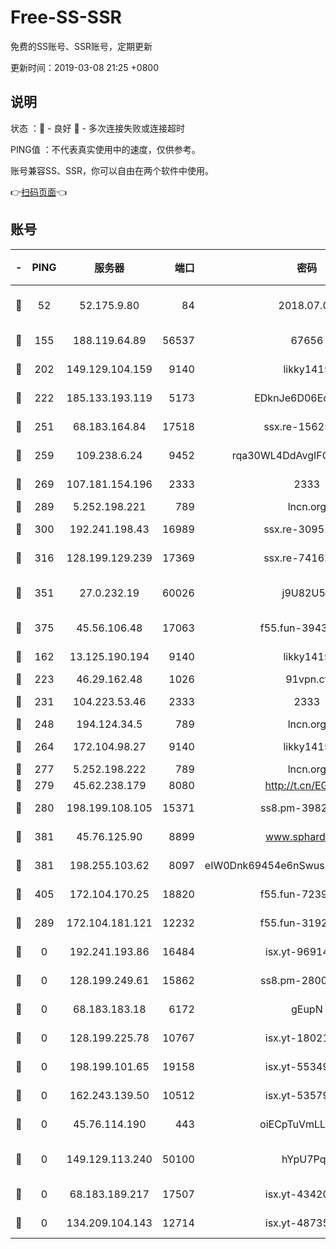 # Free-SS-SSR

免费的SS账号、SSR账号，定期更新

更新时间：2019-03-08 21:25 +0800

## 说明

状态     ：🙂 - 良好 🙁 - 多次连接失败或连接超时

PING值   ：不代表真实使用中的速度，仅供参考。

账号兼容SS、SSR，你可以自由在两个软件中使用。

👉[扫码页面](https://liesauer.github.io/Free-SS-SSR/)👈

## 账号

|-|PING|服务器|端口|密码|加密方式|区域|
|:----:|:----:|:-----:|-----:|:----:|:----:|:----:|
|🙂|52|52.175.9.80|84|2018.07.07|chacha20-ietf-poly1305|HK|
|🙂|155|188.119.64.89|56537|67656|aes-256-cfb|RU|
|🙂|202|149.129.104.159|9140|likky1415|aes-256-cfb|CN|
|🙂|222|185.133.193.119|5173|EDknJe6D06EoWDaw|aes-256-cfb|US|
|🙂|251|68.183.164.84|17518|ssx.re-15625176|aes-256-cfb|US|
|🙂|259|109.238.6.24|9452|rqa30WL4DdAvgIFG6Fs3znzTa|aes-256-cfb|FR|
|🙂|269|107.181.154.196|2333|2333|aes-256-cfb|US|
|🙂|289|5.252.198.221|789|lncn.org|rc4|JP|
|🙂|300|192.241.198.43|16989|ssx.re-30951670|aes-256-cfb|US|
|🙂|316|128.199.129.239|17369|ssx.re-74162614|aes-256-cfb|SG|
|🙂|351|27.0.232.19|60026|j9U82U53|xchacha20-ietf-poly1305|HK|
|🙂|375|45.56.106.48|17063|f55.fun-39436500|aes-256-cfb|US|
|🙂|162|13.125.190.194|9140|likky1415|aes-256-cfb|KR|
|🙂|223|46.29.162.48|1026|91vpn.cf|rc4-md5|RU|
|🙂|231|104.223.53.46|2333|2333|aes-256-cfb|US|
|🙂|248|194.124.34.5|789|lncn.org|rc4|JP|
|🙂|264|172.104.98.27|9140|likky1415|aes-256-cfb|JP|
|🙂|277|5.252.198.222|789|lncn.org|rc4|JP|
|🙂|279|45.62.238.179|8080|http://t.cn/EGJIyrl|rc4-md5|CA|
|🙂|280|198.199.108.105|15371|ss8.pm-39823085|aes-256-cfb|US|
|🙂|381|45.76.125.90|8899|www.sphard.com|aes-256-cfb|AU|
|🙂|381|198.255.103.62|8097|eIW0Dnk69454e6nSwuspv9DmS201tQ0D|aes-256-cfb|US|
|🙂|405|172.104.170.25|18820|f55.fun-72397693|aes-256-cfb|SG|
|🙁|289|172.104.181.121|12232|f55.fun-31925719|aes-256-cfb|SG|
|🙁|0|192.241.193.86|16484|isx.yt-96914797|aes-256-cfb|US|
|🙁|0|128.199.249.61|15862|ss8.pm-28005888|aes-256-cfb|SG|
|🙁|0|68.183.183.18|6172|gEupN|aes-256-cfb|SG|
|🙁|0|128.199.225.78|10767|isx.yt-18021882|aes-256-cfb|SG|
|🙁|0|198.199.101.65|19158|isx.yt-55349354|aes-256-cfb|US|
|🙁|0|162.243.139.50|10512|isx.yt-53579269|aes-256-cfb|US|
|🙁|0|45.76.114.190|443|oiECpTuVmLLxk4Ts|aes-256-cfb|AU|
|🙁|0|149.129.113.240|50100|hYpU7PqP|chacha20-ietf-poly1305|CN|
|🙁|0|68.183.189.217|17507|isx.yt-43420762|aes-256-cfb|SG|
|🙁|0|134.209.104.143|12714|isx.yt-48735563|aes-256-cfb|SG|
